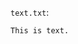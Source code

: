 <!-- >>>>>> BEGIN GENERATED FILE (include): SOURCE C:/Users/Burdette/Documents/GitHub/markdown_helper/test/include/templates/text_text.md -->
<!-- >>>>>> BEGIN INCLUDED FILE (text): SOURCE C:/Users/Burdette/Documents/GitHub/markdown_helper/test/include/includes/text.txt -->
```text.txt```:
```text
This is text.
```
<!-- <<<<<< END INCLUDED FILE (text): SOURCE C:/Users/Burdette/Documents/GitHub/markdown_helper/test/include/includes/text.txt -->
<!-- <<<<<< END GENERATED FILE (include): SOURCE C:/Users/Burdette/Documents/GitHub/markdown_helper/test/include/templates/text_text.md -->

